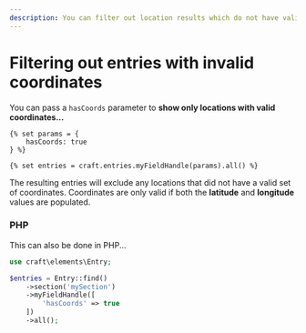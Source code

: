 ```yaml
---
description: You can filter out location results which do not have valid coordinates.
---
```


# Filtering out entries with invalid coordinates

You can pass a `hasCoords` parameter to **show only locations with valid coordinates...**

```twig
{% set params = {
    hasCoords: true
} %}

{% set entries = craft.entries.myFieldHandle(params).all() %}
```

The resulting entries will exclude any locations that did not have a valid set of coordinates. Coordinates are only valid if both the **latitude** and **longitude** values are populated.

### PHP

This can also be done in PHP...

```php
use craft\elements\Entry;

$entries = Entry::find()
    ->section('mySection')
    ->myFieldHandle([
        'hasCoords' => true
    ])
    ->all();
```
